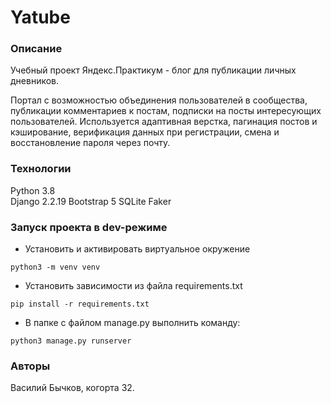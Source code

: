 # Yatube
### Описание
Учебный проект Яндекс.Практикум - блог для публикации личных дневников.

Портал с возможностью объединения пользователей в сообщества, публикации комментариев к постам, подписки на посты интересующих пользователей. Используется адаптивная верстка, пагинация постов и кэширование, верификация данных при регистрации, смена и восстановление пароля через почту.

### Технологии
Python 3.8  
Django 2.2.19
Bootstrap 5
SQLite
Faker

### Запуск проекта в dev-режиме
- Установить и активировать виртуальное окружение
```
python3 -m venv venv
```
- Установить зависимости из файла requirements.txt
```
pip install -r requirements.txt
``` 
- В папке с файлом manage.py выполнить команду:
```
python3 manage.py runserver
```
### Авторы
Василий Бычков, когорта 32.
